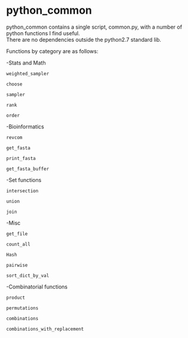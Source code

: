 # python_common
python_common contains a single script, common.py, with a number of python functions I find useful.  
There are no dependencies outside the python2.7 standard lib.

Functions by category are as follows:

-Stats and Math

    weighted_sampler

    choose

    sampler

    rank

    order

-Bioinformatics

    revcom

    get_fasta

    print_fasta

    get_fasta_buffer

-Set functions

    intersection

    union

    join

-Misc

    get_file

    count_all

    Hash

    pairwise

    sort_dict_by_val

-Combinatorial functions

    product

    permutations

    combinations

    combinations_with_replacement
